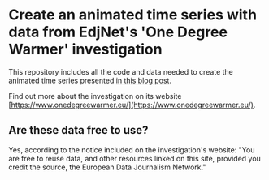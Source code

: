 # Create an animated time series with data from EdjNet's 'One Degree Warmer' investigation

This repository includes all the code and data needed to create the animated time series presented [in this blog post](https://codebase.giorgiocomai.eu/2018/10/17/one-degree-warmer-animating-time-series-with-ggplot-and-gganimate/).

Find out more about the investigation on its website [https://www.onedegreewarmer.eu/](https://www.onedegreewarmer.eu/).

## Are these data free to use?

Yes, according to the notice included on the investigation's website:
"You are free to reuse data, and other resources linked on this site, provided you credit the source, the European Data Journalism Network."
